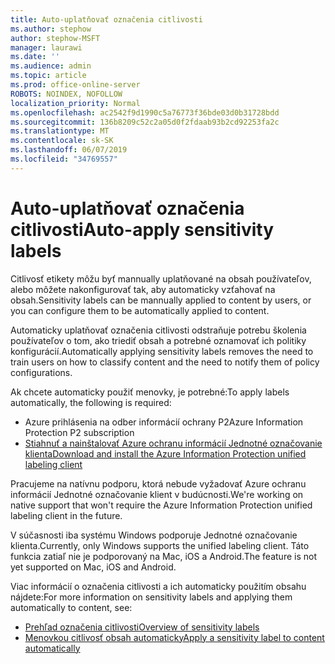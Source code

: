 ```yaml
---
title: Auto-uplatňovať označenia citlivosti
ms.author: stephow
author: stephow-MSFT
manager: laurawi
ms.date: ''
ms.audience: admin
ms.topic: article
ms.prod: office-online-server
ROBOTS: NOINDEX, NOFOLLOW
localization_priority: Normal
ms.openlocfilehash: ac2542f9d1990c5a76773f36bde03d0b31728bdd
ms.sourcegitcommit: 136b8209c52c2a05d0f2fdaab93b2cd92253fa2c
ms.translationtype: MT
ms.contentlocale: sk-SK
ms.lasthandoff: 06/07/2019
ms.locfileid: "34769557"
---
```

# <a name="auto-apply-sensitivity-labels"></a><span data-ttu-id="87116-102">Auto-uplatňovať označenia citlivosti</span><span class="sxs-lookup"><span data-stu-id="87116-102">Auto-apply sensitivity labels</span></span>

<span data-ttu-id="87116-103">Citlivosť etikety môžu byť mannually uplatňované na obsah používateľov, alebo môžete nakonfigurovať tak, aby automaticky vzťahovať na obsah.</span><span class="sxs-lookup"><span data-stu-id="87116-103">Sensitivity labels can be mannually applied to content by users, or you can configure them to be automatically applied to content.</span></span>

<span data-ttu-id="87116-104">Automaticky uplatňovať označenia citlivosti odstraňuje potrebu školenia používateľov o tom, ako triediť obsah a potrebné oznamovať ich politiky konfigurácií.</span><span class="sxs-lookup"><span data-stu-id="87116-104">Automatically applying sensitivity labels removes the need to train users on how to classify content and the need to notify them of policy configurations.</span></span>

<span data-ttu-id="87116-105">Ak chcete automaticky použiť menovky, je potrebné:</span><span class="sxs-lookup"><span data-stu-id="87116-105">To apply labels automatically, the following is required:</span></span>

- <span data-ttu-id="87116-106">Azure prihlásenia na odber informácií ochrany P2</span><span class="sxs-lookup"><span data-stu-id="87116-106">Azure Information Protection P2 subscription</span></span>
- [<span data-ttu-id="87116-107">Stiahnuť a nainštalovať Azure ochranu informácií Jednotné označovanie klienta</span><span class="sxs-lookup"><span data-stu-id="87116-107">Download and install the Azure Information Protection unified labeling client</span></span>](https://docs.microsoft.com/azure/information-protection/rms-client/install-unifiedlabelingclient-app)

<span data-ttu-id="87116-108">Pracujeme na natívnu podporu, ktorá nebude vyžadovať Azure ochranu informácií Jednotné označovanie klient v budúcnosti.</span><span class="sxs-lookup"><span data-stu-id="87116-108">We're working on native support that won't require the Azure Information Protection unified labeling client in the future.</span></span>

<span data-ttu-id="87116-109">V súčasnosti iba systému Windows podporuje Jednotné označovanie klienta.</span><span class="sxs-lookup"><span data-stu-id="87116-109">Currently, only Windows supports the unified labeling client.</span></span>  <span data-ttu-id="87116-110">Táto funkcia zatiaľ nie je podporovaný na Mac, iOS a Android.</span><span class="sxs-lookup"><span data-stu-id="87116-110">The feature is not yet supported on Mac, iOS and Android.</span></span>

<span data-ttu-id="87116-111">Viac informácií o označenia citlivosti a ich automaticky použitím obsahu nájdete:</span><span class="sxs-lookup"><span data-stu-id="87116-111">For more information on sensitivity labels and applying them automatically to content,  see:</span></span>

- [<span data-ttu-id="87116-112">Prehľad označenia citlivosti</span><span class="sxs-lookup"><span data-stu-id="87116-112">Overview of sensitivity labels</span></span>](https://docs.microsoft.com/office365/securitycompliance/sensitivity-labels)
- [<span data-ttu-id="87116-113">Menovkou citlivosť obsah automaticky</span><span class="sxs-lookup"><span data-stu-id="87116-113">Apply a sensitivity label to content automatically</span></span>](https://docs.microsoft.com/office365/securitycompliance/apply_sensitivity_label_automatically)